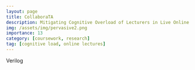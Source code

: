 ```yaml
---
layout: page
title: CollaboraTA
description: Mitigating Cognitive Overload of Lecturers in Live Online Classes
img: /assets/img/pervasive2.png
importance: 13
category: [coursework, research]
tag: [cognitive load, online lectures]
---
```


Verilog